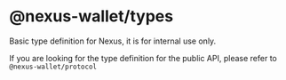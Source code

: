 # @nexus-wallet/types

Basic type definition for Nexus, it is for internal use only.

If you are looking for the type definition for the public API, please refer to `@nexus-wallet/protocol`
